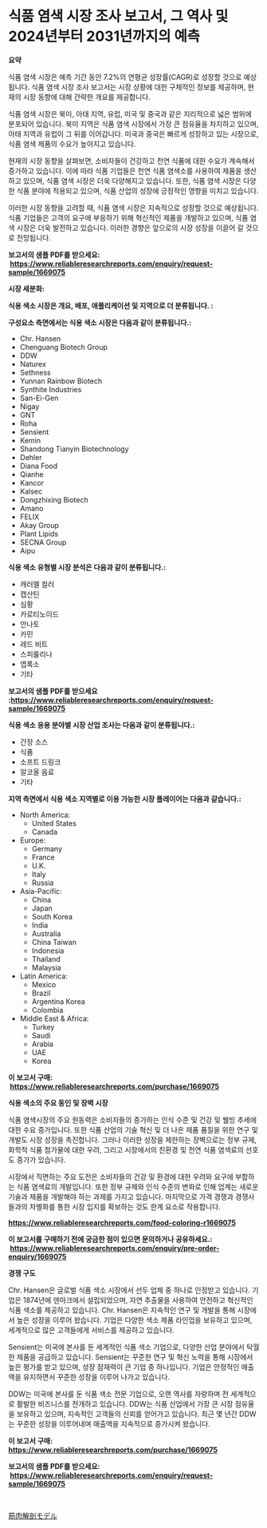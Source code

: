 <p><h1>식품 염색 시장 조사 보고서, 그 역사 및 2024년부터 2031년까지의 예측</h1></p><p><strong>요약</strong></p>
<p><p>식품 염색 시장은 예측 기간 동안 7.2%의 연평균 성장률(CAGR)로 성장할 것으로 예상됩니다. 식품 염색 시장 조사 보고서는 시장 상황에 대한 구체적인 정보를 제공하며, 현재의 시장 동향에 대해 간략한 개요를 제공합니다. </p><p>식품 염색 시장은 북미, 아태 지역, 유럽, 미국 및 중국과 같은 지리적으로 넓은 범위에 분포되어 있습니다. 북미 지역은 식품 염색 시장에서 가장 큰 점유율을 차지하고 있으며, 아태 지역과 유럽이 그 뒤를 이어갑니다. 미국과 중국은 빠르게 성장하고 있는 시장으로, 식품 염색 제품의 수요가 높아지고 있습니다.</p><p>현재의 시장 동향을 살펴보면, 소비자들이 건강하고 천연 식품에 대한 수요가 계속해서 증가하고 있습니다. 이에 따라 식품 기업들은 천연 식품 염색소를 사용하여 제품을 생산하고 있으며, 식품 염색 시장은 더욱 다양해지고 있습니다. 또한, 식품 염색 시장은 다양한 식품 분야에 적용되고 있으며, 식품 산업의 성장에 긍정적인 영향을 미치고 있습니다.</p><p>이러한 시장 동향을 고려할 때, 식품 염색 시장은 지속적으로 성장할 것으로 예상됩니다. 식품 기업들은 고객의 요구에 부응하기 위해 혁신적인 제품을 개발하고 있으며, 식품 염색 시장은 더욱 발전하고 있습니다. 이러한 경향은 앞으로의 시장 성장을 이끌어 갈 것으로 전망됩니다.</p></p>
<p><strong>보고서의 샘플 PDF를 받으세요: &nbsp;<a href="https://www.reliableresearchreports.com/enquiry/request-sample/1669075">https://www.reliableresearchreports.com/enquiry/request-sample/1669075</a></strong></p>
<p><strong>시장 세분화:</strong></p>
<p><strong> 식용 색소 시장은 개요, 배포, 애플리케이션 및 지역으로 더 분류됩니다. :</strong></p>
<p><strong>구성요소 측면에서는 식용 색소 시장은 다음과 같이 분류됩니다.:</strong></p>
<p><ul><li>Chr. Hansen</li><li>Chenguang Biotech Group</li><li>DDW</li><li>Naturex</li><li>Sethness</li><li>Yunnan Rainbow Biotech</li><li>Synthite Industries</li><li>San-Ei-Gen</li><li>Nigay</li><li>GNT</li><li>Roha</li><li>Sensient</li><li>Kemin</li><li>Shandong Tianyin Biotechnology</li><li>Dehler</li><li>Diana Food</li><li>Qianhe</li><li>Kancor</li><li>Kalsec</li><li>Dongzhixing Biotech</li><li>Amano</li><li>FELIX</li><li>Akay Group</li><li>Plant Lipids</li><li>SECNA Group</li><li>Aipu</li></ul></p>
<p><strong> 식용 색소 유형별 시장 분석은 다음과 같이 분류됩니다.:</strong></p>
<p><ul><li>캐러멜 컬러</li><li>캡산틴</li><li>심황</li><li>카로티노이드</li><li>안나토</li><li>카민</li><li>레드 비트</li><li>스피룰리나</li><li>엽록소</li><li>기타</li></ul></p>
<p><strong>보고서의 샘플 PDF를 받으세요 :<a href="https://www.reliableresearchreports.com/enquiry/request-sample/1669075">https://www.reliableresearchreports.com/enquiry/request-sample/1669075</a></strong></p>
<p><strong> 식용 색소 응용 분야별 시장 산업 조사는 다음과 같이 분류됩니다.:</strong></p>
<p><ul><li>간장 소스</li><li>식품</li><li>소프트 드링크</li><li>알코올 음료</li><li>기타</li></ul></p>
<p><strong>지역 측면에서 식용 색소 지역별로 이용 가능한 시장 플레이어는 다음과 같습니다.:</strong></p>
<p><ul>
    <li>
        North America:
        <ul>
            <li>United States</li>
            <li>Canada</li>
        </ul>
    </li>
    <li>
        Europe:
        <ul>
            <li>Germany</li>
            <li>France</li>
            <li>U.K.</li>
            <li>Italy</li>
            <li>Russia</li>
        </ul>
    </li>
    <li>
        Asia-Pacific:
        <ul>
            <li>China</li>
            <li>Japan</li>
            <li>South Korea</li>
            <li>India</li>
            <li>Australia</li>
            <li>China Taiwan</li>
            <li>Indonesia</li>
            <li>Thailand</li>
            <li>Malaysia</li>
        </ul>
    </li>
    <li>
        Latin America:
        <ul>
            <li>Mexico</li>
            <li>Brazil</li>
            <li>Argentina Korea</li>
            <li>Colombia</li>
        </ul>
    </li>
    <li>
        Middle East & Africa:
        <ul>
            <li>Turkey</li>
            <li>Saudi</li>
            <li>Arabia</li>
            <li>UAE</li>
            <li>Korea</li>
        </ul>
    </li>
    </ul></p>
<p><strong>이 보고서 구매: &nbsp;<a href="https://www.reliableresearchreports.com/purchase/1669075">https://www.reliableresearchreports.com/purchase/1669075</a></strong></p>
<p><strong>식용 색소의 주요 동인 및 장벽 시장</strong></p>
<p><p>식품 염색시장의 주요 원동력은 소비자들의 증가하는 인식 수준 및 건강 및 웰빙 추세에 대한 수요 증가입니다. 또한 식품 산업의 기술 혁신 및 더 나은 제품 품질을 위한 연구 및 개발도 시장 성장을 촉진합니다. 그러나 이러한 성장을 제한하는 장벽으로는 정부 규제, 화학적 식품 첨가물에 대한 우려, 그리고 시장에서의 친환경 및 천연 식품 염색료의 선호도 증가가 있습니다.</p><p>시장에서 직면하는 주요 도전은 소비자들의 건강 및 환경에 대한 우려와 요구에 부합하는 식품 염색료의 개발입니다. 또한 정부 규제와 인식 수준의 변화로 인해 업계는 새로운 기술과 제품을 개발해야 하는 과제를 가지고 있습니다. 마지막으로 가격 경쟁과 경쟁사들과의 차별화를 통한 시장 입지를 확보하는 것도 한계 요소로 작용합니다.</p></p>
<p><strong><a href="https://www.reliableresearchreports.com/food-coloring-r1669075">https://www.reliableresearchreports.com/food-coloring-r1669075</a></strong></p>
<p><strong>이 보고서를 구매하기 전에 궁금한 점이 있으면 문의하거나 공유하세요.: &nbsp;<a href="https://www.reliableresearchreports.com/enquiry/pre-order-enquiry/1669075">https://www.reliableresearchreports.com/enquiry/pre-order-enquiry/1669075</a></strong></p>
<p><strong>경쟁 구도</strong></p>
<p><p>Chr. Hansen은 글로벌 식품 색소 시장에서 선두 업체 중 하나로 인정받고 있습니다. 기업은 1874년에 덴마크에서 설립되었으며, 자연 추출물을 사용하여 안전하고 혁신적인 식품 색소를 제공하고 있습니다. Chr. Hansen은 지속적인 연구 및 개발을 통해 시장에서 높은 성장을 이루어 왔습니다. 기업은 다양한 색소 제품 라인업을 보유하고 있으며, 세계적으로 많은 고객들에게 서비스를 제공하고 있습니다.</p><p>Sensient는 미국에 본사를 둔 세계적인 식품 색소 기업으로, 다양한 산업 분야에서 탁월한 제품을 공급하고 있습니다. Sensient는 꾸준한 연구 및 혁신 노력을 통해 시장에서 높은 평가를 받고 있으며, 성장 잠재력이 큰 기업 중 하나입니다. 기업은 안정적인 매출액을 유지하면서 꾸준한 성장을 이루어 나가고 있습니다.</p><p>DDW는 미국에 본사를 둔 식품 색소 전문 기업으로, 오랜 역사를 자랑하며 전 세계적으로 활발한 비즈니스를 전개하고 있습니다. DDW는 식품 산업에서 가장 큰 시장 점유율을 보유하고 있으며, 지속적인 고객들의 신뢰를 얻어가고 있습니다. 최근 몇 년간 DDW는 꾸준한 성장을 이루어내며 매출액을 지속적으로 증가시켜 왔습니다.</p></p>
<p><strong>이 보고서 구매: &nbsp; <a href="https://www.reliableresearchreports.com/purchase/1669075">https://www.reliableresearchreports.com/purchase/1669075</a></strong></p>
<p><strong>보고서의 샘플 PDF를 받으세요: &nbsp;<a href="https://www.reliableresearchreports.com/enquiry/request-sample/1669075">https://www.reliableresearchreports.com/enquiry/request-sample/1669075</a></strong><strong></strong></p>
<p>&nbsp;</p>
<p><p><a href="https://github.com/nemesis2824/Market-Research-Report-List-1/blob/main/824866017752.md">筋肉解剖モデル</a></p></p>